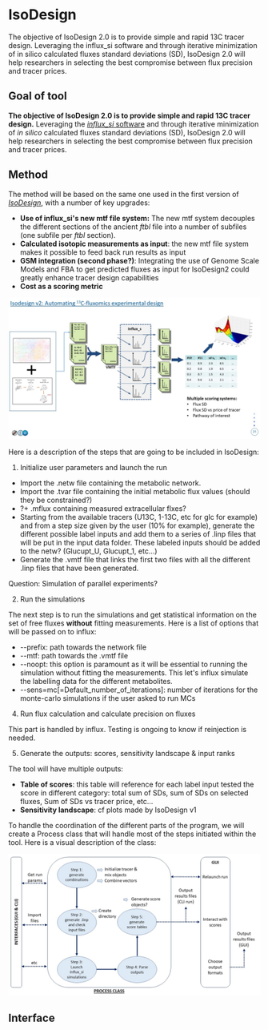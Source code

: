 # IsoDesign
The objective of IsoDesign 2.0 is to provide simple and rapid 13C tracer design. Leveraging the influx_si software and through iterative minimization of in silico calculated fluxes standard deviations (SD), IsoDesign 2.0 will help researchers in selecting the best compromise between flux precision and tracer prices.

## Goal of tool

**The objective of IsoDesign 2.0 is to provide simple and rapid 13C tracer design.** Leveraging the [*influx_si* software](10.1093/bioinformatics/btr716) and through iterative minimization of *in silico* calculated fluxes standard deviations (SD), IsoDesign 2.0 will help researchers in selecting the best compromise between flux precision and tracer prices.

## Method

The method will be based on the same one used in the first version of [*IsoDesign*](https://doi.org/10.1002/bit.24997), with a number of key upgrades:
* **Use of influx_si's new mtf file system:** The new mtf system decouples the different sections of the ancient *ftbl* file into a number of subfiles (one subfile per *ftbl* section).
* **Calculated isotopic measurements as input**: the new mtf file system makes it possible to feed back run results as input
* **GSM integration (second phase?)**: Integrating the use of Genome Scale Models and FBA to get predicted fluxes as input for IsoDesign2 could greatly enhance tracer design capabilities
* **Cost as a scoring metric**

![image](./_static/IsoDesignV2.jpg)

Here is a description of the steps that are going to be included in IsoDesign:

1. Initialize user parameters and launch the run

- Import the .netw file containing the metabolic network.
- Import the .tvar file containing the initial metabolic flux values (should they be constrained?) 
- ?+ .mflux containing measured extracellular flxes?
- Starting from the available tracers (U13C, 1-13C, etc for glc for example) and from a step size given by the user (10% for example), generate the different possible label inputs and add them to a series of .linp files that will be put in the input data folder. These labeled inputs should be added to the netw? (Glucupt_U, Glucupt_1, etc...)
- Generate the .vmtf file that links the first two files with all the different .linp files that have been generated.

Question: Simulation of parallel experiments?

2. Run the simulations

The next step is to run the simulations and get statistical information on the set of free fluxes **without** fitting measurements. Here is a list of options that will be passed on to influx:
* --prefix: path towards the network file
* --mtf: path towards the .vmtf file
* --noopt: this option is paramount as it will be essential to running the simulation without fitting the measurements. This let's influx simulate the labelling data for the different metabolites.
* --sens=mc[=Default_number_of_iterations]: number of iterations for the monte-carlo simulations if the user asked to run MCs

4. Run flux calculation and calculate precision on fluxes

This part is handled by influx. Testing is ongoing to know if reinjection is needed.

5. Generate the outputs: scores, sensitivity landscape & input ranks

The tool will have multiple outputs:
- **Table of scores**: this table will reference for each label input tested the score in different category: total sum of SDs, sum of SDs on selected fluxes, Sum of SDs vs tracer price, etc...
- **Sensitivity landscape**: cf plots made by IsoDesign v1 

To handle the coordination of the different parts of the program, we will create a Process class that will handle most 
of the steps initiated within the tool. Here is a visual description of the class:

![image](./_static/Process%20class%20schema.jpg)

## Interface



